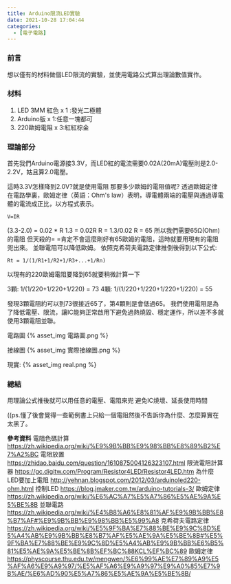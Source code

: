 ```yaml
---
title: Arduino限流LED實驗
date: 2021-10-28 17:04:44
categories:
  - [電子電路]
---
```


### 前言
想以僅有的材料做個LED限流的實驗，並使用電路公式算出理論數值實作。

### 材料
1. LED 3MM 紅色 x 1 :發光二極體
2. Arduino版  x 1:任意一塊都可
3. 220歐姆電阻  x 3:紅紅棕金

### 理論部分
首先我們Arduino電源接3.3V，而LED紅的電流需要0.02A(20mA)電壓則是2.0-2.2V，姑且算2.0電壓。

這時3.3V怎樣降到2.0V?就是使用電阻
那要多少歐姆的電阻值呢?
透過歐姆定律
在電路學裏，歐姆定律（英語：Ohm's law）表明，導電體兩端的電壓與通過導電體的電流成正比，以方程式表示。
```
V=IR
```
(3.3-2.0) = 0.02 * R
1.3 = 0.02R
R = 1.3/0.02 
R = 65
所以我們需要65Ω(Ohm)的電阻
但天殺的= =肯定不會這麼剛好有65歐姆的電阻，這時就要用現有的電阻兜出來。
並聯電阻可以降低歐姆。
依照克希荷夫電路定律推倒後得到以下公式:
```
Rt = 1/(1/R1+1/R2+1/R3+...+1/Rn)
```
以現有的220歐姆電阻要降到65就要稍微計算一下

3顆:
1/(1/220+1/220+1/220) = 73
4顆:
1/(1/220+1/220+1/220+1/220) = 55

發現3顆電阻約可以到73很接近65了，第4顆則是會低過65。
我們使用電阻是為了降低電壓、限流，讓IC能夠正常啟用下避免過熱燒毀、穩定運作，所以差不多就使用3顆電阻並聯。

電路圖
{% asset_img 電路圖.png %}

接線圖
{% asset_img 實際接線圖.png %}

現實:
{% asset_img real.png %}

### 總結

用理論公式推後就可以用任意的電壓、電阻來兜
避免IC燒壞、延長使用時間

((ps.懂了後會覺得一些範例書上只給一個電阻然後不告訴你為什麼、怎麼算實在太黑了。

**參考資料**
電阻色碼計算
https://zh.wikipedia.org/wiki/%E9%9B%BB%E9%98%BB%E8%89%B2%E7%A2%BC
電阻放置
https://zhidao.baidu.com/question/1610875004126323107.html
限流電阻計算器
https://gc.digitw.com/Program/Resistor4LED/Resistor4LED.htm
為什麼LED要加上電阻
http://yehnan.blogspot.com/2012/03/arduinoled220-ohm.html
控制LED
https://blog.jmaker.com.tw/arduino-tutorials-3/
歐姆定律
https://zh.wikipedia.org/wiki/%E6%AC%A7%E5%A7%86%E5%AE%9A%E5%BE%8B
並聯電路
https://zh.wikipedia.org/wiki/%E4%B8%A6%E8%81%AF%E9%9B%BB%E8%B7%AF#%E9%9B%BB%E9%98%BB%E5%99%A8
克希荷夫電路定律
https://zh.wikipedia.org/wiki/%E5%9F%BA%E7%88%BE%E9%9C%8D%E5%A4%AB%E9%9B%BB%E8%B7%AF%E5%AE%9A%E5%BE%8B#%E5%9F%BA%E7%88%BE%E9%9C%8D%E5%A4%AB%E9%9B%BB%E6%B5%81%E5%AE%9A%E5%BE%8B%EF%BC%88KCL%EF%BC%89
歐姆定律
https://physcourse.thu.edu.tw/mengwen/%E6%99%AE%E7%89%A9%E5%AF%A6%E9%A9%97/%E5%AF%A6%E9%A9%97%E9%A0%85%E7%9B%AE/%E6%AD%90%E5%A7%86%E5%AE%9A%E5%BE%8B/
